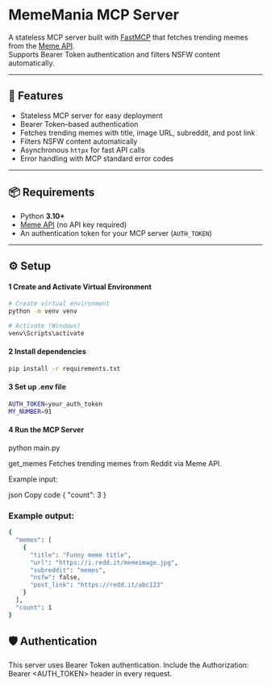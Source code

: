 # MemeMania MCP Server

A stateless MCP server built with [FastMCP](https://pypi.org/project/fastmcp/) that fetches trending memes from the [Meme API](https://github.com/D3vd/Meme_Api).  
Supports Bearer Token authentication and filters NSFW content automatically.

---

## 🚀 Features

- Stateless MCP server for easy deployment
- Bearer Token–based authentication
- Fetches trending memes with title, image URL, subreddit, and post link
- Filters NSFW content automatically
- Asynchronous `httpx` for fast API calls
- Error handling with MCP standard error codes

---

## 📦 Requirements

- Python **3.10+**
- [Meme API](https://github.com/D3vd/Meme_Api) (no API key required)
- An authentication token for your MCP server (`AUTH_TOKEN`)

---

## ⚙️ Setup

#### 1 Create and Activate Virtual Environment
```bash
# Create virtual environment
python -m venv venv

# Activate (Windows)
venv\Scripts\activate
```

#### 2 Install dependencies
```bash
pip install -r requirements.txt
```
#### 3 Set up .env file
```bash
AUTH_TOKEN=your_auth_token
MY_NUMBER=91
```

#### 4 Run the MCP Server
python main.py

get_memes
Fetches trending memes from Reddit via Meme API.

Example input:

json
Copy code
{
  "count": 3
}
### Example output:

```bash
{
  "memes": [
    {
      "title": "Funny meme title",
      "url": "https://i.redd.it/memeimage.jpg",
      "subreddit": "memes",
      "nsfw": false,
      "post_link": "https://redd.it/abc123"
    }
  ],
  "count": 1
}
```
## 🛡 Authentication
This server uses Bearer Token authentication.
Include the Authorization: Bearer <AUTH_TOKEN> header in every request.

